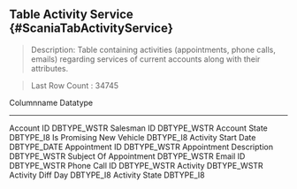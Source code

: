 Table Activity Service {#ScaniaTabActivityService}
----------------------

> Description: Table containing activities (appointments, phone calls,
> emails) regarding services of current accounts along with their
> attributes.

> Last Row Count : 34745

  Columnname                 Datatype
  -------------------------- --------------
  Account ID                 DBTYPE\_WSTR
  Salesman ID                DBTYPE\_WSTR
  Account State              DBTYPE\_I8
  Is Promising New Vehicle   DBTYPE\_I8
  Activity Start Date        DBTYPE\_DATE
  Appointment ID             DBTYPE\_WSTR
  Appointment Description    DBTYPE\_WSTR
  Subject Of Appointment     DBTYPE\_WSTR
  Email ID                   DBTYPE\_WSTR
  Phone Call ID              DBTYPE\_WSTR
  Activity                   DBTYPE\_WSTR
  Activity Diff Day          DBTYPE\_I8
  Activity State             DBTYPE\_I8
